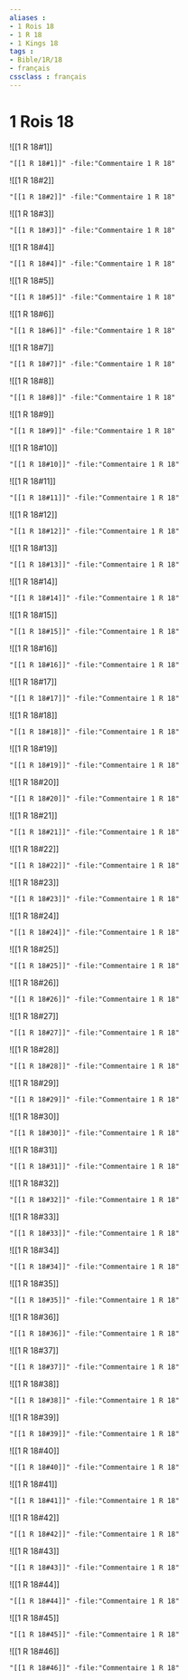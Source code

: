 ```yaml
---
aliases : 
- 1 Rois 18
- 1 R 18
- 1 Kings 18
tags : 
- Bible/1R/18
- français
cssclass : français
---
```


# 1 Rois 18

![[1 R 18#1]]

```query
"[[1 R 18#1]]" -file:"Commentaire 1 R 18"
```

![[1 R 18#2]]

```query
"[[1 R 18#2]]" -file:"Commentaire 1 R 18"
```

![[1 R 18#3]]

```query
"[[1 R 18#3]]" -file:"Commentaire 1 R 18"
```

![[1 R 18#4]]

```query
"[[1 R 18#4]]" -file:"Commentaire 1 R 18"
```

![[1 R 18#5]]

```query
"[[1 R 18#5]]" -file:"Commentaire 1 R 18"
```

![[1 R 18#6]]

```query
"[[1 R 18#6]]" -file:"Commentaire 1 R 18"
```

![[1 R 18#7]]

```query
"[[1 R 18#7]]" -file:"Commentaire 1 R 18"
```

![[1 R 18#8]]

```query
"[[1 R 18#8]]" -file:"Commentaire 1 R 18"
```

![[1 R 18#9]]

```query
"[[1 R 18#9]]" -file:"Commentaire 1 R 18"
```

![[1 R 18#10]]

```query
"[[1 R 18#10]]" -file:"Commentaire 1 R 18"
```

![[1 R 18#11]]

```query
"[[1 R 18#11]]" -file:"Commentaire 1 R 18"
```

![[1 R 18#12]]

```query
"[[1 R 18#12]]" -file:"Commentaire 1 R 18"
```

![[1 R 18#13]]

```query
"[[1 R 18#13]]" -file:"Commentaire 1 R 18"
```

![[1 R 18#14]]

```query
"[[1 R 18#14]]" -file:"Commentaire 1 R 18"
```

![[1 R 18#15]]

```query
"[[1 R 18#15]]" -file:"Commentaire 1 R 18"
```

![[1 R 18#16]]

```query
"[[1 R 18#16]]" -file:"Commentaire 1 R 18"
```

![[1 R 18#17]]

```query
"[[1 R 18#17]]" -file:"Commentaire 1 R 18"
```

![[1 R 18#18]]

```query
"[[1 R 18#18]]" -file:"Commentaire 1 R 18"
```

![[1 R 18#19]]

```query
"[[1 R 18#19]]" -file:"Commentaire 1 R 18"
```

![[1 R 18#20]]

```query
"[[1 R 18#20]]" -file:"Commentaire 1 R 18"
```

![[1 R 18#21]]

```query
"[[1 R 18#21]]" -file:"Commentaire 1 R 18"
```

![[1 R 18#22]]

```query
"[[1 R 18#22]]" -file:"Commentaire 1 R 18"
```

![[1 R 18#23]]

```query
"[[1 R 18#23]]" -file:"Commentaire 1 R 18"
```

![[1 R 18#24]]

```query
"[[1 R 18#24]]" -file:"Commentaire 1 R 18"
```

![[1 R 18#25]]

```query
"[[1 R 18#25]]" -file:"Commentaire 1 R 18"
```

![[1 R 18#26]]

```query
"[[1 R 18#26]]" -file:"Commentaire 1 R 18"
```

![[1 R 18#27]]

```query
"[[1 R 18#27]]" -file:"Commentaire 1 R 18"
```

![[1 R 18#28]]

```query
"[[1 R 18#28]]" -file:"Commentaire 1 R 18"
```

![[1 R 18#29]]

```query
"[[1 R 18#29]]" -file:"Commentaire 1 R 18"
```

![[1 R 18#30]]

```query
"[[1 R 18#30]]" -file:"Commentaire 1 R 18"
```

![[1 R 18#31]]

```query
"[[1 R 18#31]]" -file:"Commentaire 1 R 18"
```

![[1 R 18#32]]

```query
"[[1 R 18#32]]" -file:"Commentaire 1 R 18"
```

![[1 R 18#33]]

```query
"[[1 R 18#33]]" -file:"Commentaire 1 R 18"
```

![[1 R 18#34]]

```query
"[[1 R 18#34]]" -file:"Commentaire 1 R 18"
```

![[1 R 18#35]]

```query
"[[1 R 18#35]]" -file:"Commentaire 1 R 18"
```

![[1 R 18#36]]

```query
"[[1 R 18#36]]" -file:"Commentaire 1 R 18"
```

![[1 R 18#37]]

```query
"[[1 R 18#37]]" -file:"Commentaire 1 R 18"
```

![[1 R 18#38]]

```query
"[[1 R 18#38]]" -file:"Commentaire 1 R 18"
```

![[1 R 18#39]]

```query
"[[1 R 18#39]]" -file:"Commentaire 1 R 18"
```

![[1 R 18#40]]

```query
"[[1 R 18#40]]" -file:"Commentaire 1 R 18"
```

![[1 R 18#41]]

```query
"[[1 R 18#41]]" -file:"Commentaire 1 R 18"
```

![[1 R 18#42]]

```query
"[[1 R 18#42]]" -file:"Commentaire 1 R 18"
```

![[1 R 18#43]]

```query
"[[1 R 18#43]]" -file:"Commentaire 1 R 18"
```

![[1 R 18#44]]

```query
"[[1 R 18#44]]" -file:"Commentaire 1 R 18"
```

![[1 R 18#45]]

```query
"[[1 R 18#45]]" -file:"Commentaire 1 R 18"
```

![[1 R 18#46]]

```query
"[[1 R 18#46]]" -file:"Commentaire 1 R 18"
```

